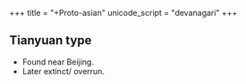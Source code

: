 +++
title = "+Proto-asian"
unicode_script = "devanagari"
+++

## Tianyuan type
- Found near Beijing.
- Later extinct/ overrun.